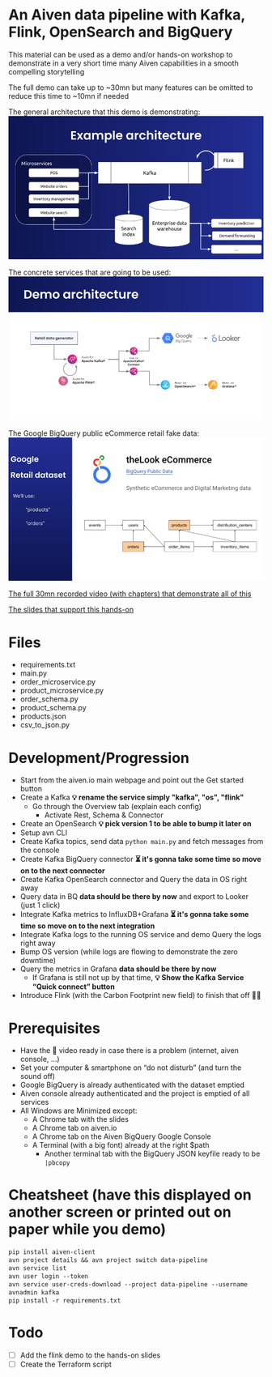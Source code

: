 # An Aiven data pipeline with Kafka, Flink, OpenSearch and BigQuery
This material can be used as a demo and/or hands-on workshop to demonstrate in a very short time many Aiven capabilities in a smooth compelling storytelling

The full demo can take up to ~30mn but many features can be omitted to reduce this time to ~10mn if needed

The general architecture that this demo is demonstrating:
![General Architecture](images/general-architecture.png)

The concrete services that are going to be used:
![Service Architecture](images/service-architecture.png)

The Google BigQuery public eCommerce retail fake data:
![Google BigQuery public data](images/bq-public-data.png)

[The full 30mn recorded video (with chapters) that demonstrate all of this](https://video.aiven.io/watch/EDTGU4NXhYRcaHqTdGpkgS?)

[The slides that support this hands-on](https://docs.google.com/presentation/d/1plMjAsLd5FfGJOJm6LiBPvBCDv3l1IPSGAolPG4f7C8/edit?usp=sharing)

# Files
- requirements.txt
- main.py
- order_microservice.py
- product_microservice.py
- order_schema.py
- product_schema.py
- products.json
- csv_to_json.py

# Development/Progression
- Start from the aiven.io main webpage and point out the Get started button
- Create a Kafka **💡 rename the service simply "kafka", "os", "flink"**
  - Go through the Overview tab (explain each config)
    - Activate Rest, Schema & Connector
- Create an OpenSearch **💡 pick version 1 to be able to bump it later on**
- Setup avn CLI
- Create Kafka topics, send data `python main.py` and fetch messages from the console
- Create Kafka BigQuery connector **⏳ it's gonna take some time so move on to the next connector**
- Create Kafka OpenSearch connector and Query the data in OS right away
- Query data in BQ **data should be there by now** and export to Looker (just 1 click)
- Integrate Kafka metrics to InfluxDB+Grafana **⏳ it's gonna take some time so move on to the next integration**
- Integrate Kafka logs to the running OS service and demo Query the logs right away
- Bump OS version (while logs are flowing to demonstrate the zero downtime)
- Query the metrics in Grafana **data should be there by now**
  - If Grafana is still not up by that time, **💡 Show the Kafka Service “Quick connect” button**
- Introduce Flink (with the Carbon Footprint new field) to finish that off 🫳🎤

# Prerequisites
- Have the 🎥 video ready in case there is a problem (internet, aiven console, ...)
- Set your computer & smartphone on “do not disturb” (and turn the sound off)
- Google BigQuery is already authenticated with the dataset emptied
- Aiven console already authenticated and the project is emptied of all services
- All Windows are Minimized except:
  - A Chrome tab with the slides
  - A Chrome tab on aiven.io
  - A Chrome tab on the Aiven BigQuery Google Console
  - A Terminal (with a big font) already at the right $path
    - Another terminal tab with the BigQuery JSON keyfile ready to be `|pbcopy`

# Cheatsheet (have this displayed on another screen or printed out on paper while you demo)
```
pip install aiven-client
avn project details && avn project switch data-pipeline
avn service list
avn user login --token
avn service user-creds-download --project data-pipeline --username avnadmin kafka
pip install -r requirements.txt
```

# Todo
- [ ] Add the flink demo to the hands-on slides
- [ ] Create the Terraform script
